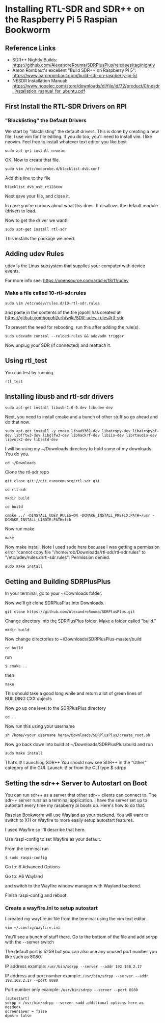 # Installing RTL-SDR and SDR++ on the Raspberry Pi 5 Raspian Bookworm

## Reference Links
- SDR++ Nightly Builds: https://github.com/AlexandreRouma/SDRPlusPlus/releases/tag/nightly
- Aaron Rombaut's excellent "Build SDR++ on Raspberry Pi 5": https://www.aaronrombaut.com/build-sdr-on-raspberry-pi-5/
- NESDR Installation Manual: https://www.nooelec.com/store/downloads/dl/file/id/72/product/0/nesdr_installation_manual_for_ubuntu.pdf

## First Install the RTL-SDR Drivers on RPI
### "Blacklisting" the Default Drivers
We start by "blacklisting" the default drivers. This is done by creating a new file. 
I use vim for file editing. If you do too, you'll need to install vim. I like neovim. Feel free to install whatever text editor you like best
```
sudo apt-get install neovim
```
OK. Now to create that file.
```
sudo vim /etc/modprobe.d/blacklist-dvb.conf
```
Add this line to the file

```
blacklist dvb_usb_rt128xxu
```

Next save your file, and close it.

In case you're curious about what this does. It disallows the default module (driver) to load. 

Now to get the driver we want! 

```
sudo apt-get install rtl-sdr
```

This installs the package we need. 

## Adding udev Rules
udev is the Linux subsystem that supplies your computer with device events. 

For more info see: https://opensource.com/article/18/11/udev

### Make a file called 10-rtl-sdr.rules

```
sudo vim /etc/udev/rules.d/10-rtl-sdr.rules
```

and paste in the contents of the file jopohl has created at https://github.com/jopohl/urh/wiki/SDR-udev-rules#rtl-sdr

To prevent the need for rebooting, run this after adding the rule(s).
```
sudo udevadm control --reload-rules && udevadm trigger
```

Now unplug your SDR (if connected) and reattach it.

## Using rtl_test

You can test by running 
```
rtl_test
``` 


## Installing libusb and rtl-sdr drivers

```
sudo apt-get install libusb-1.0-0.dev libudev-dev
```

Next, you need to install cmake and a bunch of other stuff so go ahead and do that now.
```
sudo apt-get install -y cmake libad9361-dev libairspy-dev libairspyhf-dev libfftw3-dev libglfw3-dev libhackrf-dev libiio-dev librtaudio-dev libvolk2-dev libzstd-dev
```
I will be using my ~/Downloads directory to hold some of my downloads. You do you.

```
cd ~/Downloads
```
Clone the rtl-sdr repo
```
git clone git://git.osmocom.org/rtl-sdr.git
```

```
cd rtl-sdr
```
```
mkdir build
```
```
cd build
```
```
cmake ../ -DINSTALL_UDEV_RULES=ON -DCMAKE_INSTALL_PREFIX:PATH=/usr -DCMAKE_INSTALL_LIBDIR:PATH=lib 
```

Now run make

```
make
```
Now make install. Note I used sudo here becuase I was getting a permission error "cannot copy file "/home/rob/Downloads/rtl-sdr/rtl-sdr.rules"
to "/etc/udev/rules.d/rtl-sdr.rules": Permission denied.

```
sudo make install
```

## Getting and Building SDRPlusPlus

In your terminal, go to your ~/Downloads folder. 

Now we'll git clone SDRPlusPlus into Downloads.
```
git clone https://github.com/AlexandreRouma/SDRPlusPlus.git
```
Change directory into the SDRPlusPlus folder.
Make a folder called "build."

```
mkdir build
```

Now change directories to ~/Downloads/SDRPlusPlus-master/build
```
cd build
```

run
```
$ cmake ..
```

then
```
make
```

This should take a good long while and return a lot of green lines of BUILDING CXX objects

Now go up one level to the SDRPlusPlus directory

```
cd ..
```

Now run this using your username
```
sh /home/<your username here>/Downloads/SDRPlusPlus/create_root.sh
```

Now go back down into build at ~/Downloads/SDRPlusPlus/build and run

```
sudo make install
```

That’s it!
Launching SDR++
You should now see SDR++ in the “Other” category of the GUI. Launch it! or from the CLI type 
$ sdrpp

## Setting the sdr++ Server to Autostart on Boot

You can run sdr++ as a server that other sdr++ clients can connect to. The sdr++ server runs as a terminal application. I have the server set up to autostart every time my raspberry pi boots up. Here's how to do that.

Raspian Bookworm will use Wayland as your backend. You will want to switch to X11 or Wayfire to more easily setup autostart features.

I used Wayfire so I'll describe that here.

Use raspi-config to set Wayfire as your default.

From the terminal run

```
$ sudo raspi-config
```

Go to: 6 Advanced Options

Go to: A6 Wayland 

and switch to the Wayfire window manager with Wayland backend.

Finish raspi-config and reboot.

### Create a wayfire.ini to setup autostart

I created my wayfire.ini file from the terminal using the vim text editor. 

```
vim ~/.config/wayfire.ini
```
You'll see a bunch of stuff there. Go to the bottom of the file and add sdrpp with the --server switch

The default port is 5259 but you can also use any unused port number you like such as 8080.

IP address example: `/usr/bin/sdrpp --server --addr 192.168.2.17`

IP address and port number example: `/usr/bin/sdrpp --server --addr 192.168.2.17 --port 8080`

Port number only example: `/usr/bin/sdrpp --server --port 8080`

```
[autostart]
sdrpp = /usr/bin/sdrpp --server <add additional options here as needed>
screensaver = false
dpms = false
```
